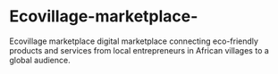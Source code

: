 # Ecovillage-marketplace-
Ecovillage marketplace digital marketplace connecting eco-friendly products and services from local entrepreneurs in African villages to a global audience.
